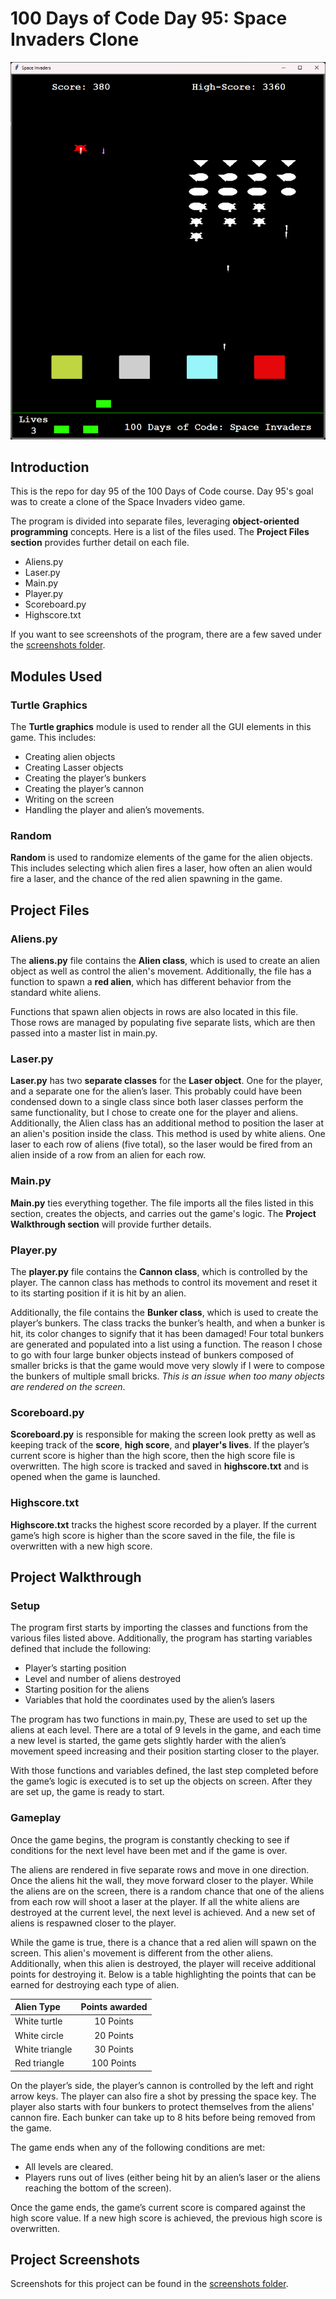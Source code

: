 # 100 Days of Code Day 95: Space Invaders Clone 
![Gameplay screenshot](screenshots/gameplay_1.png)
## Introduction
This is the repo for day 95 of the 100 Days of Code course. Day 95's goal was to create a clone of the Space Invaders video game.

The program is divided into separate files, leveraging **object-oriented programming** concepts. Here is a list of the files used. The **Project Files section** provides further detail on each file.
-	Aliens.py
-	Laser.py
-	Main.py
-	Player.py
-	Scoreboard.py
-	Highscore.txt

If you want to see screenshots of the program, there are a few saved under the [screenshots folder](/screenshots).
## Modules Used
### Turtle Graphics
The **Turtle graphics** module is used to render all the GUI elements in this game. This includes:
-	Creating alien objects
-	Creating Lasser objects
-	Creating the player’s bunkers
-	Creating the player’s cannon
-	Writing on the screen
-	Handling the player and alien’s movements. 
### Random
**Random** is used to randomize elements of the game for the alien objects. This includes selecting which alien fires a laser, how often an alien would fire a laser, and the chance of the red alien spawning in the game.
## Project Files
### Aliens.py
The **aliens.py** file contains the **Alien class**, which is used to create an alien object as well as control the alien's movement. Additionally, the file has a function to spawn a **red alien**, which has different behavior from the standard white aliens. 

Functions that spawn alien objects in rows are also located in this file. Those rows are managed by populating five separate lists, which are then passed into a master list in main.py.
### Laser.py
**Laser.py** has two **separate classes** for the **Laser object**. One for the player, and a separate one for the alien’s laser. This probably could have been condensed down to a single class since both laser classes perform the same functionality, but I chose to create one for the player and aliens. Additionally, the Alien class has an additional method to position the laser at an alien's position inside the class. This method is used by white aliens. One laser to each row of aliens (five total), so the laser would be fired from an alien inside of a row from an alien for each row.
### Main.py
**Main.py** ties everything together. The file imports all the files listed in this section, creates the objects, and carries out the game's logic. The **Project Walkthrough section** will provide further details.
### Player.py
The **player.py** file contains the **Cannon class**, which is controlled by the player. The cannon class has methods to control its movement and reset it to its starting position if it is hit by an alien.

Additionally, the file contains the **Bunker class**, which is used to create the player’s bunkers. The class tracks the bunker’s health, and when a bunker is hit, its color changes to signify that it has been damaged! Four total bunkers are generated and populated into a list using a function. The reason I chose to go with four large bunker objects instead of bunkers composed of smaller bricks is that the game would move very slowly if I were to compose the bunkers of multiple small bricks. *This is an issue when too many objects are rendered on the screen*.
### Scoreboard.py
**Scoreboard.py** is responsible for making the screen look pretty as well as keeping track of the **score**, **high score**, and **player's lives**. If the player’s current score is higher than the high score, then the high score file is overwritten. The high score is tracked and saved in **highscore.txt** and is opened when the game is launched.
### Highscore.txt
**Highscore.txt** tracks the highest score recorded by a player. If the current game’s high score is higher than the score saved in the file, the file is overwritten with a new high score.
## Project Walkthrough
### Setup
The program first starts by importing the classes and functions from the various files listed above. Additionally, the program has starting variables defined that include the following:
-	Player’s starting position
-	Level and number of aliens destroyed
-	Starting position for the aliens
-	Variables that hold the coordinates used by the alien’s lasers

The program has two functions in main.py, These are used to set up the aliens at each level. There are a total of 9 levels in the game, and each time a new level is started, the game gets slightly harder with the alien’s movement speed increasing and their position starting closer to the player.

With those functions and variables defined, the last step completed before the game’s logic is executed is to set up the objects on screen. After they are set up, the game is ready to start.
### Gameplay
Once the game begins, the program is constantly checking to see if conditions for the next level have been met and if the game is over.

The aliens are rendered in five separate rows and move in one direction. Once the aliens hit the wall, they move forward closer to the player. While the aliens are on the screen, there is a random chance that one of the aliens from each row will shoot a laser at the player. If all the white aliens are destroyed at the current level, the next level is achieved. And a new set of aliens is respawned closer to the player.

While the game is true, there is a chance that a red alien will spawn on the screen. This alien's movement is different from the other aliens. Additionally, when this alien is destroyed, the player will receive additional points for destroying it. Below is a table highlighting the points that can be earned for destroying each type of alien.

| Alien Type           | Points awarded |
| :------------------- | :------------: |
| White turtle         | 10 Points      |
| White circle         | 20 Points      |
| White triangle       | 30 Points      |
| Red triangle         | 100 Points     |

On the player’s side, the player’s cannon is controlled by the left and right arrow keys. The player can also fire a shot by pressing the space key. The player also starts with four bunkers to protect themselves from the aliens' cannon fire. Each bunker can take up to 8 hits before being removed from the game.

The game ends when any of the following conditions are met:
-	All levels are cleared.
-	Players runs out of lives (either being hit by an alien’s laser or the aliens reaching the bottom of the screen).

Once the game ends, the game’s current score is compared against the high score value. If a new high score is achieved, the previous high score is overwritten.

## Project Screenshots
Screenshots for this project can be found in the [screenshots folder](/screenshots).